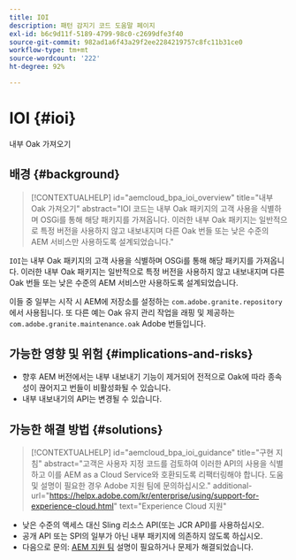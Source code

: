 ```yaml
---
title: IOI
description: 패턴 감지기 코드 도움말 페이지
exl-id: b6c9d11f-5189-4799-98c0-c2699dfe3f40
source-git-commit: 982ad1a6f43a29f2ee2284219757c8fc11b31ce0
workflow-type: tm+mt
source-wordcount: '222'
ht-degree: 92%

---
```


# IOI {#ioi}

내부 Oak 가져오기

## 배경 {#background}

>[!CONTEXTUALHELP]
>id="aemcloud_bpa_ioi_overview"
>title="내부 Oak 가져오기"
>abstract="IOI 코드는 내부 Oak 패키지의 고객 사용을 식별하며 OSGi를 통해 해당 패키지를 가져옵니다. 이러한 내부 Oak 패키지는 일반적으로 특정 버전을 사용하지 않고 내보내지며 다른 Oak 번들 또는 낮은 수준의 AEM 서비스만 사용하도록 설계되었습니다."

`IOI`는 내부 Oak 패키지의 고객 사용을 식별하며 OSGi를 통해 해당 패키지를 가져옵니다. 이러한 내부 Oak 패키지는 일반적으로 특정 버전을 사용하지 않고 내보내지며 다른 Oak 번들 또는 낮은 수준의 AEM 서비스만 사용하도록 설계되었습니다.

이들 중 일부는 시작 시 AEM에 저장소를 설정하는 `com.adobe.granite.repository`에서 사용됩니다. 또 다른 예는 Oak 유지 관리 작업을 래핑 및 제공하는 `com.adobe.granite.maintenance.oak` Adobe 번들입니다.

## 가능한 영향 및 위험 {#implications-and-risks}

* 향후 AEM 버전에서는 내부 내보내기 기능이 제거되어 전적으로 Oak에 따라 종속성이 끊어지고 번들이 비활성화될 수 있습니다.
* 내부 내보내기의 API는 변경될 수 있습니다.

## 가능한 해결 방법 {#solutions}

>[!CONTEXTUALHELP]
>id="aemcloud_bpa_ioi_guidance"
>title="구현 지침"
>abstract="고객은 사용자 지정 코드를 검토하여 이러한 API의 사용을 식별하고 이를 AEM as a Cloud Service와 호환되도록 리팩터링해야 합니다. 도움 및 설명이 필요한 경우 Adobe 지원 팀에 문의하십시오."
>additional-url="https://helpx.adobe.com/kr/enterprise/using/support-for-experience-cloud.html" text="Experience Cloud 지원"

* 낮은 수준의 액세스 대신 Sling 리소스 API(또는 JCR API)를 사용하십시오.
* 공개 API 또는 SPI의 일부가 아닌 내부 패키지에 의존하지 않도록 하십시오.
* 다음으로 문의: [AEM 지원 팀](https://helpx.adobe.com/kr/enterprise/using/support-for-experience-cloud.html) 설명이 필요하거나 문제가 해결되었습니다.
